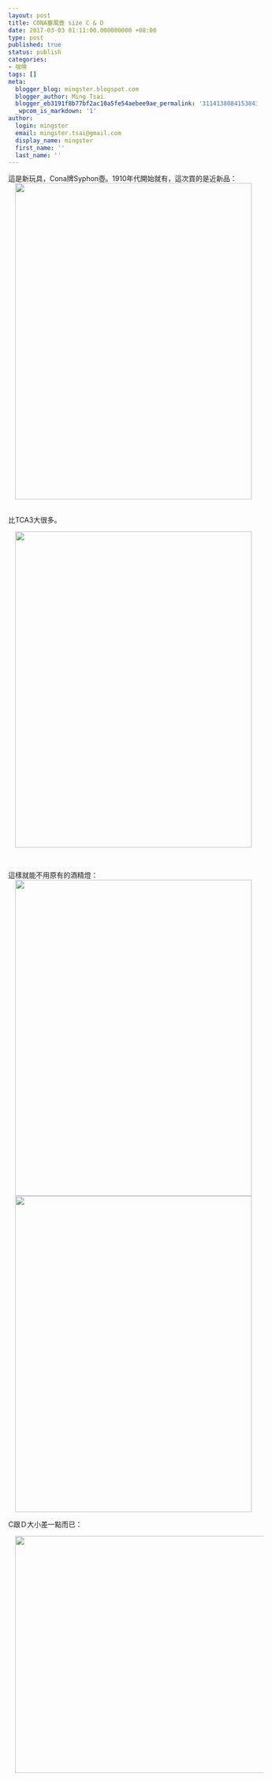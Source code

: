```yaml
---
layout: post
title: CONA塞風壺 size C & D
date: 2017-03-03 01:11:00.000000000 +08:00
type: post
published: true
status: publish
categories:
- 咖啡
tags: []
meta:
  blogger_blog: mingster.blogspot.com
  blogger_author: Ming Tsai
  blogger_eb3191f8b77bf2ac10a5fe54aebee9ae_permalink: '3114138084153843106'
  _wpcom_is_markdown: '1'
author:
  login: mingster
  email: mingster.tsai@gmail.com
  display_name: mingster
  first_name: ''
  last_name: ''
---
```

<div class="separator" style="clear:both;text-align:left;">這是新玩具，Cona牌Syphon壺。1910年代開始就有，這次買的是近新品：</div>
<div class="separator" style="clear:both;text-align:center;"><a style="margin-left:1em;margin-right:1em;text-align:center;" href="https://mingster.files.wordpress.com/2017/03/4db36-img_1901.jpg"><img src="{{ site.JB.IMAGE_PATH }}/4db36-img_1901.jpg?w=225" width="480" height="640" border="0" /></a></div>
<p><span style="text-align:start;"><br />
</span><span style="text-align:start;">比TCA3大很多。</span></p>
<div class="separator" style="clear:both;text-align:center;"><a style="margin-left:1em;margin-right:1em;" href="https://mingster.files.wordpress.com/2017/03/ad968-img_1839.jpg"><img src="{{ site.JB.IMAGE_PATH }}/ad968-img_1839.jpg?w=225" width="480" height="640" border="0" /></a></div>
<p>&nbsp;</p>
<div class="separator" style="clear:both;text-align:left;">這樣就能不用原有的酒精燈：</div>
<div class="separator" style="clear:both;text-align:center;"><a style="margin-left:1em;margin-right:1em;" href="https://mingster.files.wordpress.com/2017/03/ec98b-img_1903.jpg"><img src="{{ site.JB.IMAGE_PATH }}/ec98b-img_1903.jpg?w=225" width="480" height="640" border="0" /></a><a style="margin-left:1em;margin-right:1em;" href="https://mingster.files.wordpress.com/2017/03/9fe53-img_1905.jpg"><img src="{{ site.JB.IMAGE_PATH }}/9fe53-img_1905.jpg?w=225" width="480" height="640" border="0" /></a></div>
<p>C跟Ｄ大小差一點而已：</p>
<div class="separator" style="clear:both;text-align:center;"><a style="margin-left:1em;margin-right:1em;" href="https://mingster.files.wordpress.com/2017/03/1b15e-img_1854.jpg"><img src="{{ site.JB.IMAGE_PATH }}/1b15e-img_1854.jpg?w=300" width="640" height="480" border="0" /></a></div>
